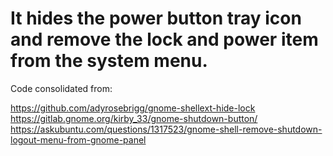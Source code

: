 # It hides the power button tray icon and remove the lock and power item from the system menu.

Code consolidated from:

https://github.com/adyrosebrigg/gnome-shellext-hide-lock
https://gitlab.gnome.org/kirby_33/gnome-shutdown-button/
https://askubuntu.com/questions/1317523/gnome-shell-remove-shutdown-logout-menu-from-gnome-panel

